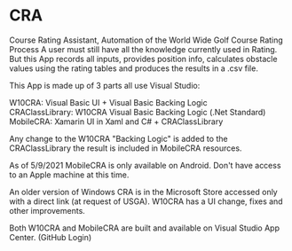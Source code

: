 # CRA
Course Rating Assistant, Automation of the World Wide Golf Course Rating Process
A user must still have all the knowledge currently used in Rating. But this App records all inputs, provides position info,
calculates obstacle values using the rating tables and produces the results in a .csv file.

This App is made up of 3 parts all use Visual Studio:

  W10CRA:            Visual Basic UI + Visual Basic Backing Logic  
  CRAClassLibrary:   W10CRA Visual Basic Backing Logic (.Net Standard)  
  MobileCRA:         Xamarin UI in Xaml and C# + CRAClassLibrary  

Any change to the W10CRA "Backing Logic" is added to the CRAClassLibrary the result is included in MobileCRA resources.

As of 5/9/2021 MobileCRA is only available on Android. Don't have access to an Apple machine at this time. 

An older version of Windows CRA is in the Microsoft Store accessed only with a direct link (at request of USGA).
W10CRA has a UI change, fixes and other improvements.

Both W10CRA and MobileCRA are built and available on Visual Studio App Center. (GitHub Login)

